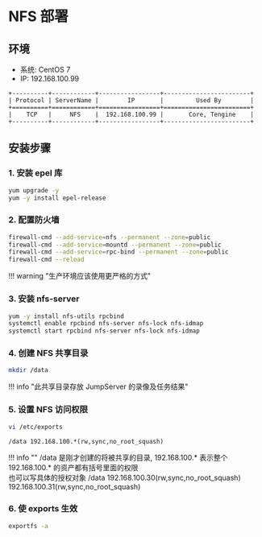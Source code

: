 # NFS 部署

## 环境

-  系统: CentOS 7
-  IP: 192.168.100.99

```
+----------+------------+-----------------+------------------------+
| Protocol | ServerName |        IP       |         Used By        |
+==========+============+=================+========================+
|    TCP   |     NFS    |  192.168.100.99 |       Core, Tengine    |
+----------+------------+-----------------+------------------------+
```

## 安装步骤

### 1. 安装 epel 库

```sh
yum upgrade -y  
yum -y install epel-release
```

### 2. 配置防火墙

```sh
firewall-cmd --add-service=nfs --permanent --zone=public
firewall-cmd --add-service=mountd --permanent --zone=public
firewall-cmd --add-service=rpc-bind --permanent --zone=public
firewall-cmd --reload
```

!!! warning "生产环境应该使用更严格的方式"

### 3. 安装 nfs-server

```sh
yum -y install nfs-utils rpcbind
systemctl enable rpcbind nfs-server nfs-lock nfs-idmap
systemctl start rpcbind nfs-server nfs-lock nfs-idmap
```

### 4. 创建 NFS 共享目录

```sh
mkdir /data
```

!!! info "此共享目录存放 JumpServer 的录像及任务结果"

### 5. 设置 NFS 访问权限

```sh
vi /etc/exports
```
```vim
/data 192.168.100.*(rw,sync,no_root_squash)
```

!!! info ""
    /data 是刚才创建的将被共享的目录, 192.168.100.* 表示整个 192.168.100.* 的资产都有括号里面的权限  
    也可以写具体的授权对象 /data 192.168.100.30(rw,sync,no_root_squash) 192.168.100.31(rw,sync,no_root_squash)


### 6. 使 exports 生效

```sh
exportfs -a
```
